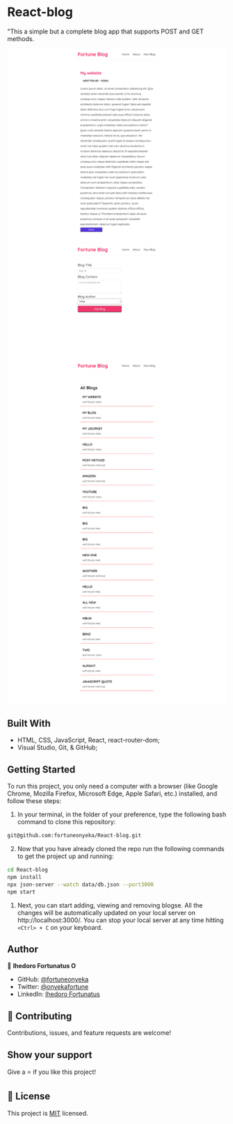 # React-blog
"This a simple but a complete blog app that supports POST and GET methods.

![Screenshot](./Assets/Images/blog-details.png)
![Screenshot](./Assets/Images/blog-form.png)
![Screenshot](./Assets/Images/full-page.png)



## Built With

- HTML, CSS, JavaScript, React, react-router-dom;
- Visual Studio, Git, & GitHub;

## Getting Started

To run this project, you only need a computer with a browser (like Google Chrome, Mozilla Firefox, Microsoft Edge, Apple Safari, etc.) installed, and follow these steps:

1. In your terminal, in the folder of your preference, type the following bash command to clone this repository:

```sh
git@github.com:fortuneonyeka/React-blog.git
```

2. Now that you have already cloned the repo run the following commands to get the project up and running:
```sh
cd React-blog
npm install
npx json-server --watch data/db.json --port3000
npm start
```

1. Next, you can start adding, viewing and removing blogse. All the changes will be automatically updated on your local server on http://localhost:3000/. You can stop your local server at any time hitting `<Ctrl> + C` on your keyboard.

## Author

👤 **Ihedoro Fortunatus O**

- GitHub: [@fortuneonyeka](https://github.com/fortuneonyeka)
- Twitter: [@onyekafortune](https://twitter.com/onyekafortune)
- LinkedIn: [Ihedoro Fortunatus](https://www.linkedin.com/in/fortunatus-ihedoro/)

## 🤝 Contributing

Contributions, issues, and feature requests are welcome!

## Show your support

Give a ⭐️ if you like this project!

## 📝 License

This project is [MIT](./LICENSE) licensed.